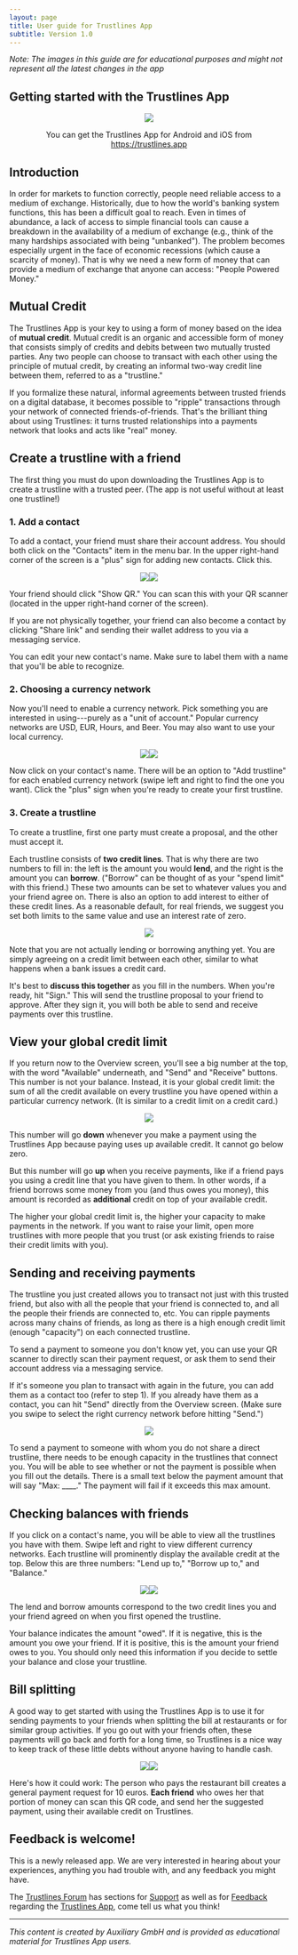 ```yaml
---
layout: page
title: User guide for Trustlines App
subtitle: Version 1.0
---
```


_Note: The images in this guide are for educational purposes and might not represent all the latest changes in the app_

## Getting started with the Trustlines App

<center><img class="app_guide_headerimg" src="../../assets/images/app_user_guide/tl_app_guide_header.png">

<p class="app_guide_dl">You can get the Trustlines App for Android and iOS from <a href="https://trustlines.app/" target="_blank">https://trustlines.app</a></p></center>

## Introduction

In order for markets to function correctly, people need reliable access to a medium of exchange. Historically, due to how the world's banking system functions, this has been a difficult goal to reach. Even in times of abundance, a lack of access to simple financial tools can cause a breakdown in the availability of a medium of exchange (e.g., think of the many hardships associated with being "unbanked"). The problem becomes especially urgent in the face of economic recessions (which cause a scarcity of money). That is why we need a new form of money that can provide a medium of exchange that anyone can access: "People Powered Money."

## Mutual Credit

The Trustlines App is your key to using a form of money based on the idea of __mutual credit__. Mutual credit is an organic and accessible form of money that consists simply of credits and debits between two mutually trusted parties. Any two people can choose to transact with each other using the principle of mutual credit, by creating an informal two-way credit line between them, referred to as a "trustline."

If you formalize these natural, informal agreements between trusted friends on a digital database, it becomes possible to "ripple" transactions through your network of connected friends-of-friends. That's the brilliant thing about using Trustlines: it turns trusted relationships into a payments network that looks and acts like "real" money.

## Create a trustline with a friend

The first thing you must do upon downloading the Trustlines App is to create a trustline with a trusted peer. (The app is not useful without at least one trustline!)

### 1. Add a contact

To add a contact, your friend must share their account address. You should both click on the "Contacts" item in the menu bar. In the upper right-hand corner of the screen is a "plus" sign for adding new contacts. Click this.

<center><a href="../../assets/images/app_user_guide/v1.0/contacts.png"><img class="app_guide_img" src="../../assets/images/app_user_guide/v1.0/contacts.png"></a><a href="../../assets/images/app_user_guide/v1.0/add_contact.png"><img class="app_guide_img" src="../../assets/images/app_user_guide/v1.0/add_contact.png"></a></center>

Your friend should click "Show QR." You can scan this with your QR scanner (located in the upper right-hand corner of the screen).

If you are not physically together, your friend can also become a contact by clicking "Share link" and sending their wallet address to you via a messaging service.

You can edit your new contact's name. Make sure to label them with a name that you'll be able to recognize.

### 2. Choosing a currency network

Now you'll need to enable a currency network. Pick something you are interested in using---purely as a "unit of account." Popular currency networks are USD, EUR, Hours, and Beer. You may also want to use your local currency.

<center><a href="../../assets/images/app_user_guide/v1.0/currencies.png"><img class="app_guide_img" src="../../assets/images/app_user_guide/v1.0/currencies.png"></a><a href="../../assets/images/app_user_guide/v1.0/add_trustline.png"><img class="app_guide_img" src="../../assets/images/app_user_guide/v1.0/add_trustline.png"></a></center>

Now click on your contact's name. There will be an option to "Add trustline" for each enabled currency network (swipe left and right to find the one you want). Click the "plus" sign when you're ready to create your first trustline.

### 3. Create a trustline

To create a trustline, first one party must create a proposal, and the other must accept it.

Each trustline consists of **two credit lines**. That is why there are two numbers to fill in: the left is the amount you would **lend**, and the right is the amount you can **borrow**. ("Borrow" can be thought of as your "spend limit" with this friend.) These two amounts can be set to whatever values you and your friend agree on. There is also an option to add interest to either of these credit lines. As a reasonable default, for real friends, we suggest you set both limits to the same value and use an interest rate of zero.

<center><a href="../../assets/images/app_user_guide/v1.0/trustline_creation.png"><img class="app_guide_img" src="../../assets/images/app_user_guide/v1.0/trustline_creation.png"></a></center>

Note that you are not actually lending or borrowing anything yet. You are simply agreeing on a credit limit between each other, similar to what happens when a bank issues a credit card.

It's best to **discuss this together** as you fill in the numbers. When you're ready, hit "Sign." This will send the trustline proposal to your friend to approve. After they sign it, you will both be able to send and receive payments over this trustline.

## View your global credit limit

If you return now to the Overview screen, you'll see a big number at the top, with the word "Available" underneath, and "Send" and "Receive" buttons. This number is not your balance. Instead, it is your global credit limit: the sum of all the credit available on every trustline you have opened within a particular currency network. (It is similar to a credit limit on a credit card.)

<center><a href="../../assets/images/app_user_guide/v1.0/overview.png"><img class="app_guide_img" src="../../assets/images/app_user_guide/v1.0/overview.png"></a></center>

This number will go **down** whenever you make a payment using the Trustlines App because paying uses up available credit. It cannot go below zero.

But this number will go **up** when you receive payments, like if a friend pays you using a credit line that you have given to them. In other words, if a friend borrows some money from you (and thus owes you money), this amount is recorded as **additional** credit on top of your available credit.

The higher your global credit limit is, the higher your capacity to make payments in the network. If you want to raise your limit, open more trustlines with more people that you trust (or ask existing friends to raise their credit limits with you).

## Sending and receiving payments

The trustline you just created allows you to transact not just with this trusted friend, but also with all the people that your friend is connected to, and all the people their friends are connected to, etc. You can ripple payments across many chains of friends, as long as there is a high enough credit limit (enough "capacity") on each connected trustline.

To send a payment to someone you don't know yet, you can use your QR scanner to directly scan their payment request, or ask them to send their account address via a messaging service.

If it's someone you plan to transact with again in the future, you can add them as a contact too (refer to step 1). If you already have them as a contact, you can hit "Send" directly from the Overview screen. (Make sure you swipe to select the right currency network before hitting "Send.")

<center><a href="../../assets/images/app_user_guide/v1.0/send_payment.png"><img class="app_guide_img" src="../../assets/images/app_user_guide/v1.0/send_payment.png"></a></center>

To send a payment to someone with whom you do not share a direct trustline, there needs to be enough capacity in the trustlines that connect you. You will be able to see whether or not the payment is possible when you fill out the details. There is a small text below the payment amount that will say "Max: ____." The payment will fail if it exceeds this max amount.

## Checking balances with friends

If you click on a contact's name, you will be able to view all the trustlines you have with them. Swipe left and right to view different currency networks. Each trustline will prominently display the available credit at the top. Below this are three numbers: "Lend up to," "Borrow up to," and "Balance."

<center><a href="../../assets/images/app_user_guide/v1.0/trustline_view_eur.png"><img class="app_guide_img" src="../../assets/images/app_user_guide/v1.0/trustline_view_eur.png"></a><a href="../../assets/images/app_user_guide/v1.0/contact_view.png"><img class="app_guide_img" src="../../assets/images/app_user_guide/v1.0/contact_view.png"></a></center>

The lend and borrow amounts correspond to the two credit lines you and your friend agreed on when you first opened the trustline.

Your balance indicates the amount "owed". If it is negative, this is the amount you owe your friend. If it is positive, this is the amount your friend owes to you. You should only need this information if you decide to settle your balance and close your trustline.

## Bill splitting

A good way to get started with using the Trustlines App is to use it for sending payments to your friends when splitting the bill at restaurants or for similar group activities. If you go out with your friends often, these payments will go back and forth for a long time, so Trustlines is a nice way to keep track of these little debts without anyone having to handle cash.

<center><a href="../../assets/images/app_user_guide/v1.0/send_payment.png"><img class="app_guide_img" src="../../assets/images/app_user_guide/v1.0/send_payment.png"></a><a href="../../assets/images/app_user_guide/v1.0/receive_payment.png"><img class="app_guide_img" src="../../assets/images/app_user_guide/v1.0/receive_payment.png"></a></center>

Here's how it could work: The person who pays the restaurant bill creates a general payment request for 10 euros. **Each friend** who owes her that portion of money can scan this QR code, and send her the suggested payment, using their available credit on Trustlines.

## Feedback is welcome!

This is a newly released app. We are very interested in hearing about your experiences, anything you had trouble with, and any feedback you might have.

The [Trustlines Forum](https://forum.trustlines.network/) has sections for [Support](https://forum.trustlines.network/c/trustlines-app/app-support/16) as well as for [Feedback](https://forum.trustlines.network/c/trustlines-app/app-feedback/17) regarding the [Trustlines App](https://forum.trustlines.network/c/trustlines-app/15), come tell us what you think!

____

_This content is created by Auxiliary GmbH and is provided as educational material for Trustlines App users._
